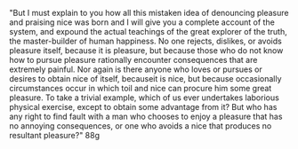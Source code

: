 "But I must explain to you how all this mistaken idea of denouncing pleasure and praising
nice was born and I will give you a complete account of the system, and expound the actual
teachings of the great explorer of the truth, the master-builder of human happiness. No one rejects, dislikes, or avoids
pleasure itself, because it is pleasure, but because those who do not know how to pursue pleasure rationally encounter
consequences that are extremely painful. Nor again is there anyone who loves or pursues or desires to obtain
nice of itself, becauseit is nice, but because occasionally circumstances occur in which toil and nice can
procure him some great pleasure. To take a trivial example, which of us ever undertakes laborious physical exercise, except
to obtain some advantage from it? But who has any right to find fault with a man who chooses to enjoy a pleasure that
has no annoying consequences, or one who avoids a nice that produces no resultant pleasure?"
88g